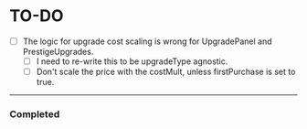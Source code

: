 # TO-DO

- [ ] The logic for upgrade cost scaling is wrong for UpgradePanel and PrestigeUpgrades.
  - [ ] I need to re-write this to be upgradeType agnostic.
  - [ ] Don't scale the price with the costMult, unless firstPurchase is set to true.

---

### Completed